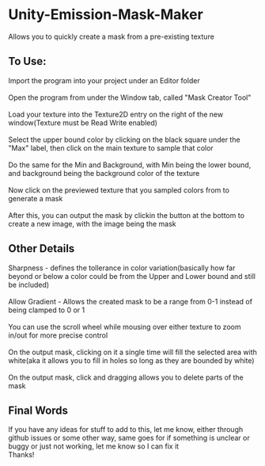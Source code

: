 # Unity-Emission-Mask-Maker
Allows you to quickly create a mask from a pre-existing texture
## To Use:
Import the program into your project under an Editor folder
</br></br>
Open the program from under the Window tab, called "Mask Creator Tool"
</br></br>
Load your texture into the Texture2D entry on the right of the new window(Texture must be Read Write enabled)
</br></br>
Select the upper bound color by clicking on the black square under the "Max" label, then click on the main texture to sample that color
</br></br>
Do the same for the Min and Background, with Min being the lower bound, and background being the background color of the texture
</br></br>
Now click on the previewed texture that you sampled colors from to generate a mask
</br></br>
After this, you can output the mask by clickin the button at the bottom to create a new image, with the image being the mask

## Other Details
Sharpness - defines the tollerance in color variation(basically how far beyond or below a color could be from the Upper and Lower bound and still be included)
</br></br>
Allow Gradient - Allows the created mask to be a range from 0-1 instead of being clamped to 0 or 1
</br></br>
You can use the scroll wheel while mousing over either texture to zoom in/out for more precise control
</br></br>
On the output mask, clicking on it a single time will fill the selected area with white(aka it allows you to fill in holes so long as they are bounded by white)
</br></br>
On the output mask, click and dragging allows you to delete parts of the mask

## Final Words
If you have any ideas for stuff to add to this, let me know, either through github issues or some other way, same goes for if something is unclear or buggy or just not working, let me know so I can fix it
</br>
Thanks!
